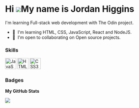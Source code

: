 Hi ![](https://user-images.githubusercontent.com/18350557/176309783-0785949b-9127-417c-8b55-ab5a4333674e.gif)My name is Jordan Higgins
======================================================================================================================================

I'm learning Full-stack web development with The Odin project.

* 🧠  I'm learning HTML, CSS, JavaScript, React and NodeJS.
* 🤝  I'm open to collaborating on Open source projects.

### Skills

<p align="left">
<a href="https://developer.mozilla.org/en-US/docs/Web/JavaScript" target="_blank" rel="noreferrer"><img src="https://raw.githubusercontent.com/danielcranney/readme-generator/main/public/icons/skills/javascript-colored.svg" width="36" height="36" alt="JavaScript" /></a>
<a href="https://developer.mozilla.org/en-US/docs/Glossary/HTML5" target="_blank" rel="noreferrer"><img src="https://raw.githubusercontent.com/danielcranney/readme-generator/main/public/icons/skills/html5-colored.svg" width="36" height="36" alt="HTML5" /></a>
<a href="https://www.w3.org/TR/CSS/#css" target="_blank" rel="noreferrer"><img src="https://raw.githubusercontent.com/danielcranney/readme-generator/main/public/icons/skills/css3-colored.svg" width="36" height="36" alt="CSS3" /></a>
</p>

### Badges

<b>My GitHub Stats</b>

<a href="http://www.github.com/JordanJHiggins"><img src="https://github-readme-streak-stats.herokuapp.com/?user=JordanJHiggins&stroke=ffffff&background=1c1917&ring=22c55e&fire=22c55e&currStreakNum=ffffff&currStreakLabel=22c55e&sideNums=ffffff&sideLabels=ffffff&dates=ffffff&hide_border=true" /></a>
